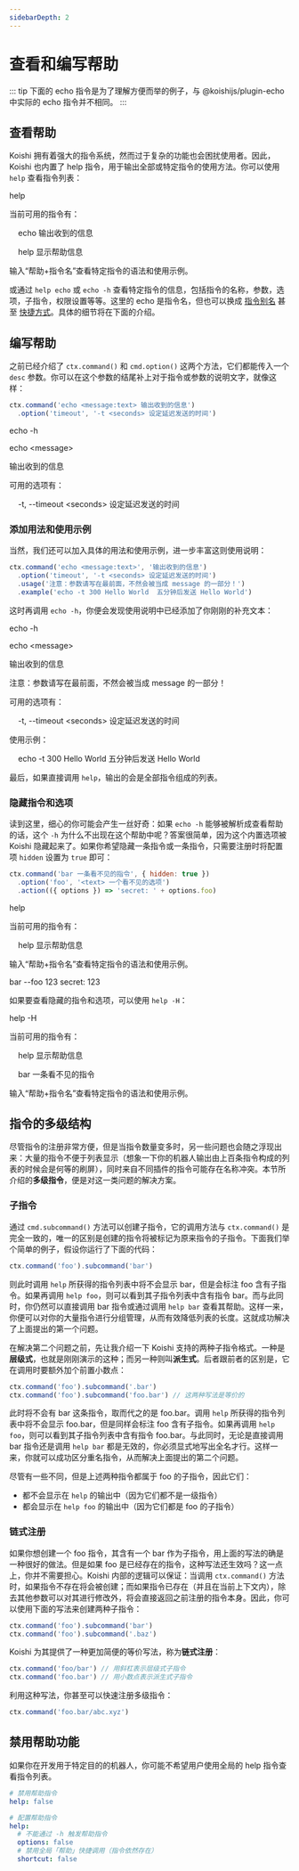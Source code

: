 ```yaml
---
sidebarDepth: 2
---
```


# 查看和编写帮助

::: tip
下面的 echo 指令是为了理解方便而举的例子，与 @koishijs/plugin-echo 中实际的 echo 指令并不相同。
:::

## 查看帮助

Koishi 拥有着强大的指令系统，然而过于复杂的功能也会困扰使用者。因此，Koishi 也内置了 help 指令，用于输出全部或特定指令的使用方法。你可以使用 `help` 查看指令列表：

<panel-view title="聊天记录">
<chat-message nickname="Alice" color="#cc0066">help</chat-message>
<chat-message nickname="Koishi" avatar="/koishi.png">
<p>当前可用的指令有：</p>
<p>&nbsp;&nbsp;&nbsp;&nbsp;echo  输出收到的信息</p>
<p>&nbsp;&nbsp;&nbsp;&nbsp;help  显示帮助信息</p>
<p>输入“帮助+指令名”查看特定指令的语法和使用示例。</p>
</chat-message>
</panel-view>

或通过 `help echo` 或 `echo -h` 查看特定指令的信息，包括指令的名称，参数，选项，子指令，权限设置等等。这里的 echo 是指令名，但也可以换成 [指令别名](./execute.md#指令别名) 甚至 [快捷方式](./execute.md#快捷方式)。具体的细节将在下面的介绍。

## 编写帮助

之前已经介绍了 `ctx.command()` 和 `cmd.option()` 这两个方法，它们都能传入一个 `desc` 参数。你可以在这个参数的结尾补上对于指令或参数的说明文字，就像这样：

```js
ctx.command('echo <message:text> 输出收到的信息')
  .option('timeout', '-t <seconds> 设定延迟发送的时间')
```

<panel-view title="聊天记录">
<chat-message nickname="Alice" color="#cc0066">echo -h</chat-message>
<chat-message nickname="Koishi" avatar="/koishi.png">
<p>echo &lt;message></p>
<p>输出收到的信息</p>
<p>可用的选项有：</p>
<p>&nbsp;&nbsp;&nbsp;&nbsp;-t, --timeout &lt;seconds>  设定延迟发送的时间</p>
</chat-message>
</panel-view>

### 添加用法和使用示例

当然，我们还可以加入具体的用法和使用示例，进一步丰富这则使用说明：

```js
ctx.command('echo <message:text>', '输出收到的信息')
  .option('timeout', '-t <seconds> 设定延迟发送的时间')
  .usage('注意：参数请写在最前面，不然会被当成 message 的一部分！')
  .example('echo -t 300 Hello World  五分钟后发送 Hello World')
```

这时再调用 `echo -h`，你便会发现使用说明中已经添加了你刚刚的补充文本：

<panel-view title="聊天记录">
<chat-message nickname="Alice" color="#cc0066">echo -h</chat-message>
<chat-message nickname="Koishi" avatar="/koishi.png">
<p>echo &lt;message></p>
<p>输出收到的信息</p>
<p>注意：参数请写在最前面，不然会被当成 message 的一部分！</p>
<p>可用的选项有：</p>
<p>&nbsp;&nbsp;&nbsp;&nbsp;-t, --timeout &lt;seconds>  设定延迟发送的时间</p>
<p>使用示例：</p>
<p>&nbsp;&nbsp;&nbsp;&nbsp;echo -t 300 Hello World  五分钟后发送 Hello World</p>
</chat-message>
</panel-view>

最后，如果直接调用 `help`，输出的会是全部指令组成的列表。

### 隐藏指令和选项

读到这里，细心的你可能会产生一丝好奇：如果 `echo -h` 能够被解析成查看帮助的话，这个 `-h` 为什么不出现在这个帮助中呢？答案很简单，因为这个内置选项被 Koishi 隐藏起来了。如果你希望隐藏一条指令或一条指令，只需要注册时将配置项 `hidden` 设置为 `true` 即可：

```js
ctx.command('bar 一条看不见的指令', { hidden: true })
  .option('foo', '<text> 一个看不见的选项')
  .action(({ options }) => 'secret: ' + options.foo)
```

<panel-view title="聊天记录">
<chat-message nickname="Alice" color="#cc0066">help</chat-message>
<chat-message nickname="Koishi" avatar="/koishi.png">
<p>当前可用的指令有：</p>
<p>&nbsp;&nbsp;&nbsp;&nbsp;help  显示帮助信息</p>
<p>输入“帮助+指令名”查看特定指令的语法和使用示例。</p>
</chat-message>
<chat-message nickname="Alice" color="#cc0066">bar --foo 123</chat-message>
<chat-message nickname="Koishi" avatar="/koishi.png">secret: 123</chat-message>
</panel-view>

如果要查看隐藏的指令和选项，可以使用 `help -H`：

<panel-view title="聊天记录">
<chat-message nickname="Alice" color="#cc0066">help -H</chat-message>
<chat-message nickname="Koishi" avatar="/koishi.png">
<p>当前可用的指令有：</p>
<p>&nbsp;&nbsp;&nbsp;&nbsp;help  显示帮助信息</p>
<p>&nbsp;&nbsp;&nbsp;&nbsp;bar  一条看不见的指令</p>
<p>输入“帮助+指令名”查看特定指令的语法和使用示例。</p>
</chat-message>
</panel-view>

## 指令的多级结构

尽管指令的注册非常方便，但是当指令数量变多时，另一些问题也会随之浮现出来：大量的指令不便于列表显示（想象一下你的机器人输出由上百条指令构成的列表的时候会是何等的刷屏），同时来自不同插件的指令可能存在名称冲突。本节所介绍的**多级指令**，便是对这一类问题的解决方案。

### 子指令

通过 `cmd.subcommand()` 方法可以创建子指令，它的调用方法与 `ctx.command()` 是完全一致的，唯一的区别是创建的指令将被标记为原来指令的子指令。下面我们举个简单的例子，假设你运行了下面的代码：

```js
ctx.command('foo').subcommand('bar')
```

则此时调用 `help` 所获得的指令列表中将不会显示 bar，但是会标注 foo 含有子指令。如果再调用 `help foo`，则可以看到其子指令列表中含有指令 bar。而与此同时，你仍然可以直接调用 bar 指令或通过调用 `help bar` 查看其帮助。这样一来，你便可以对你的大量指令进行分组管理，从而有效降低列表的长度。这就成功解决了上面提出的第一个问题。

在解决第二个问题之前，先让我介绍一下 Koishi 支持的两种子指令格式。一种是**层级式**，也就是刚刚演示的这种；而另一种则叫**派生式**。后者跟前者的区别是，它在调用时要额外加个前置小数点：

```js
ctx.command('foo').subcommand('.bar')
ctx.command('foo').subcommand('foo.bar') // 这两种写法是等价的
```

此时将不会有 bar 这条指令，取而代之的是 foo.bar。调用 `help` 所获得的指令列表中将不会显示 foo.bar，但是同样会标注 foo 含有子指令。如果再调用 `help foo`，则可以看到其子指令列表中含有指令 foo.bar。与此同时，无论是直接调用 bar 指令还是调用 `help bar` 都是无效的，你必须显式地写出全名才行。这样一来，你就可以成功区分重名指令，从而解决上面提出的第二个问题。

尽管有一些不同，但是上述两种指令都属于 foo 的子指令，因此它们：

- 都不会显示在 `help` 的输出中（因为它们都不是一级指令）
- 都会显示在 `help foo` 的输出中（因为它们都是 foo 的子指令）

### 链式注册

如果你想创建一个 foo 指令，其含有一个 bar 作为子指令，用上面的写法的确是一种很好的做法。但是如果 foo 是已经存在的指令，这种写法还生效吗？这一点上，你并不需要担心。Koishi 内部的逻辑可以保证：当调用 `ctx.command()` 方法时，如果指令不存在将会被创建；而如果指令已存在（并且在当前上下文内），除去其他参数可以对其进行修改外，将会直接返回之前注册的指令本身。因此，你可以使用下面的写法来创建两种子指令：

```js
ctx.command('foo').subcommand('bar')
ctx.command('foo').subcommand('.baz')
```

Koishi 为其提供了一种更加简便的等价写法，称为**链式注册**：

```js
ctx.command('foo/bar') // 用斜杠表示层级式子指令
ctx.command('foo.bar') // 用小数点表示派生式子指令
```

利用这种写法，你甚至可以快速注册多级指令：

```js
ctx.command('foo.bar/abc.xyz')
```

## 禁用帮助功能

如果你在开发用于特定目的的机器人，你可能不希望用户使用全局的 help 指令查看指令列表。

```yaml koishi.config.yml
# 禁用帮助指令
help: false

# 配置帮助指令
help:
  # 不能通过 -h 触发帮助指令
  options: false
  # 禁用全局「帮助」快捷调用（指令依然存在）
  shortcut: false
```
